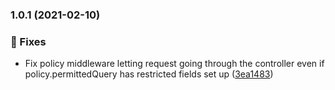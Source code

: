 ### 1.0.1 (2021-02-10)


### 🐞 Fixes

* Fix policy middleware letting request going through the controller even if policy.permittedQuery has restricted fields set up ([3ea1483](https://github.com/jayrchamp/adonis-policies/commit/3ea1483d68e817f7308f177d1f0ce3a901a6c3d7))


